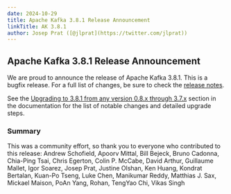 ```yaml
---
date: 2024-10-29
title: Apache Kafka 3.8.1 Release Announcement
linkTitle: AK 3.8.1
author: Josep Prat ([@jlprat](https://twitter.com/jlprat)) 
---
```


##  Apache Kafka 3.8.1 Release Announcement

We are proud to announce the release of Apache Kafka 3.8.1. This is a bugfix release. For a full list of changes, be sure to check the [release notes](https://downloads.apache.org/kafka/3.8.1/RELEASE_NOTES.html).

See the [Upgrading to 3.8.1 from any version 0.8.x through 3.7.x](https://kafka.apache.org/38/documentation.html#upgrade_3_8_1) section in the documentation for the list of notable changes and detailed upgrade steps.

### Summary

This was a community effort, so thank you to everyone who contributed to this release: Andrew Schofield, Apoorv Mittal, Bill Bejeck, Bruno Cadonna, Chia-Ping Tsai, Chris Egerton, Colin P. McCabe, David Arthur, Guillaume Mallet, Igor Soarez, Josep Prat, Justine Olshan, Ken Huang, Kondrat Bertalan, Kuan-Po Tseng, Luke Chen, Manikumar Reddy, Matthias J. Sax, Mickael Maison, PoAn Yang, Rohan, TengYao Chi, Vikas Singh 